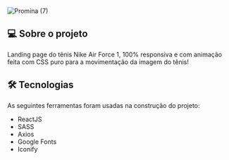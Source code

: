 ![Promina (7)](https://user-images.githubusercontent.com/77179768/138341973-98da9eaf-9b80-4190-a5bb-9ab289f130b0.png)
## 💻 Sobre o projeto
Landing page do tênis Nike Air Force 1, 100% responsiva e com animação feita com CSS puro para a movimentação da imagem do tênis!

## 🛠 Tecnologias

As seguintes ferramentas foram usadas na construção do projeto:

- ReactJS
- SASS
- Axios
- Google Fonts 
- Iconify
